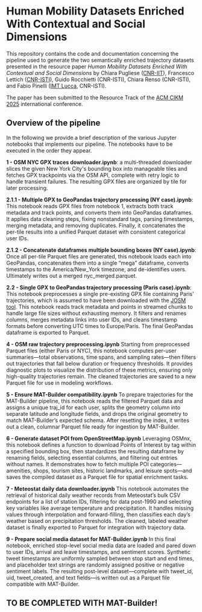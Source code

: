 # Human Mobility Datasets Enriched With Contextual and Social Dimensions

This repository contains the code and documentation concerning the pipeline used to generate the two semantically enriched trajectory datasets presented in the resource paper *Human Mobility Datasets Enriched With Contextual and Social Dimensions* by Chiara Pugliese ([CNR-IIT](https://www.iit.cnr.it/en/)), Francesco Lettich ([CNR-ISTI](https://www.isti.cnr.it/en/)), Guido Rocchietti (CNR-ISTI), Chiara Renso (CNR-ISTI), and Fabio Pinelli ([IMT Lucca](https://www.imtlucca.it/), CNR-ISTI). 

The paper has been submitted to the Resource Track of the [ACM CIKM 2025](https://cikm2025.org/) international conference.


## Overview of the pipeline

In the following we provide a brief description of the various Jupyter notebooks that implements our pipeline. The notebooks have to be executed in the order they appear.

**1 - OSM NYC GPX traces downloader.ipynb**: 
a multi-threaded downloader slices the given New York City's bounding box into manageable tiles and fetches GPX trackpoints via the OSM API, complete with retry logic to handle transient failures. The resulting GPX files are organized by tile for later processing.

**2.1.1 - Multiple GPX to GeoPandas trajectory processing (NY case).ipynb**:
This notebook reads GPX files from notebook 1, extracts both track metadata and track points, and converts them into GeoPandas dataframes. It applies data cleaning steps, fixing nonstandard tags, parsing timestamps, merging metadata, and removing duplicates. Finally, it concatenates the per-tile results into a unified Parquet dataset with consistent categorical user IDs.

**2.1.2 - Concatenate dataframes multiple bounding boxes (NY case).ipynb**:
Once all per-tile Parquet files are generated, this notebook loads each into GeoPandas, concatenates them into a single “mega” dataframe, converts timestamps to the America/New_York timezone, and de-identifies users. Ultimately writes out a merged nyc_merged.parquet.

**2.2 - Single GPX to GeoPandas trajectory processing (Paris case).ipynb**:
This notebook preprocesses a single pre-existing GPX file containing Paris' trajectories, which is assumed to have been downloaded with the [JOSM tool](https://josm.openstreetmap.de/). This notebook reads track metadata and points in streamed chunks to handle large file sizes without exhausting memory. It filters and renames columns, merges metadata links into user IDs, and cleans timestamp formats before converting UTC times to Europe/Paris. The final GeoPandas dataframe is exported to Parquet.

**4 - OSM raw trajectory preprocessing.ipynb**
Starting from preprocessed Parquet files (either Paris or NYC), this notebook computes per-user summaries—total observations, time spans, and sampling rates—then filters out trajectories that fall below duration or frequency thresholds. It provides diagnostic plots to visualize the distribution of these metrics, ensuring only high-quality trajectories remain. The cleaned trajectories are saved to a new Parquet file for use in modeling workflows.

**5 - Ensure MAT-Builder compatibility.ipynb**
To prepare trajectories for the MAT-Builder pipeline, this notebook reads the filtered Parquet data and assigns a unique traj_id for each user, splits the geometry column into separate latitude and longitude fields, and drops the original geometry to match MAT-Builder’s expected schema. After resetting the index, it writes out a clean, columnar Parquet file ready for ingestion by MAT-Builder.

**6 - Generate dataset POI from OpenStreetMap.ipynb**
Leveraging OSMnx, this notebook defines a function to download Points of Interest by tag within a specified bounding box, then standardizes the resulting dataframe by renaming fields, selecting essential columns, and filtering out entries without names. It demonstrates how to fetch multiple POI categories—amenities, shops, tourism sites, historic landmarks, and leisure spots—and saves the compiled dataset as a Parquet file for spatial enrichment tasks.

**7 - Meteostat daily data downloader.ipynb**
This notebook automates the retrieval of historical daily weather records from Meteostat’s bulk CSV endpoints for a list of station IDs, filtering for data post-1990 and selecting key variables like average temperature and precipitation. It handles missing values through interpolation and forward-filling, then classifies each day’s weather based on precipitation thresholds. The cleaned, labeled weather dataset is finally exported to Parquet for integration with trajectory data.

**9 - Prepare social media dataset for MAT-Builder.ipynb**
In this final notebook, enriched stop-level social media data are loaded and pared down to user IDs, arrival and leave timestamps, and sentiment scores. Synthetic tweet timestamps are uniformly sampled between stop start and end times, and placeholder text strings are randomly assigned positive or negative sentiment labels. The resulting post-level dataset—complete with tweet_id, uid, tweet_created, and text fields—is written out as a Parquet file compatible with MAT-Builder.

## TO BE COMPLETED WITH MAT-Builder! 

